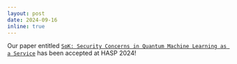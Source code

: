 ```yaml
---
layout: post
date: 2024-09-16
inline: true
---
```


Our paper entitled [`SoK: Security Concerns in Quantum Machine Learning as a Service`](https://dl.acm.org/doi/full/10.1145/3696843.3696846) has been accepted at HASP 2024!
